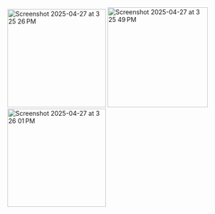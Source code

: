 <img width="221" alt="Screenshot 2025-04-27 at 3 25 26 PM" src="https://github.com/user-attachments/assets/93f7cb70-31a3-4066-8d48-de40f3809f6d" />
<img width="225" alt="Screenshot 2025-04-27 at 3 25 49 PM" src="https://github.com/user-attachments/assets/caad20e0-cbcc-4486-8ef1-71f1108e1420" />

<img width="221" alt="Screenshot 2025-04-27 at 3 26 01 PM" src="https://github.com/user-attachments/assets/5ce88a9b-f430-4970-afcd-24061e20201e" />
